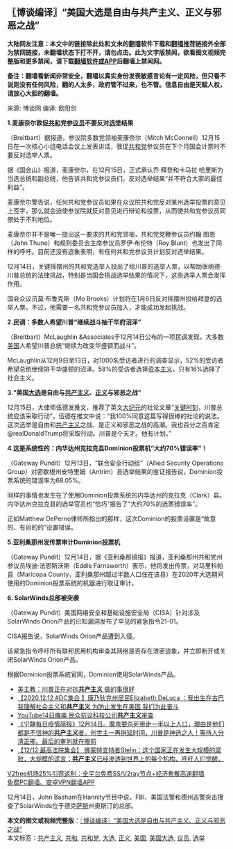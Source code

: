  <h2>〖博谈编译〗“美国大选是自由与共产主义、正义与邪恶之战”</h2> <p class="notice"><b>大陆网友注意：本文中的链接除此处和文末的<a href="https://github.com/bannedbook/fanqiang" >翻墙</a>软件下载和<a href="https://github.com/killgcd/justmysocks/blob/master/README.md">翻墙推荐</a>链接外全部为禁网链接，未翻墙状态下打不开，请勿点击。此为文字版禁闻，欲看图文视频完整版和更多禁闻，请下载<a href="https://github.com/bannedbook/fanqiang">翻墙软件或APP</a>后翻墙上禁闻网。</p><p>备注：翻墙看新闻非常安全，翻墙以真实身份发表敏感言论有一定风险，但只看不说则没有任何风险，翻的人太多，政府管不过来，也不管。信息自由是天赋人权，请放心大胆的翻墙。</b></p>  <div class="entry"> <p>来源:&nbsp;博谈网                      编译:&nbsp;欧阳剑                           </p> <p></p> <p><strong>1.麦康奈尔敦促<a href="https://www.bannedbook.org/bnews/tag/%E5%85%B1%E5%92%8C/" class="st_tag internal_tag" rel="tag" title="标签 共和 下的日志">共和</a>党参<a href="https://www.bannedbook.org/bnews/tag/%e8%ae%ae%e5%91%98/" class="st_tag internal_tag" rel="tag" title="标签 议员 下的日志">议员</a>不要反对<a href="https://www.bannedbook.org/bnews/tag/%e9%80%89%e4%b8%be/" class="st_tag internal_tag" rel="tag" title="标签 选举 下的日志">选举</a>结果</strong></p> <p>（Breitbart）据报道，参议院多数党领袖麦康奈尔（Mitch McConnell）12月15日在一次核心小组电话会议上发表讲话，敦促<a href="https://www.bannedbook.org/bnews/tag/%e5%85%b1%e5%92%8c%e5%85%9a/" class="st_tag internal_tag" rel="tag" title="标签 共和党 下的日志">共和党</a>参议员在下个月国会计票时不要反对选举人票。</p> <p>据《国会山》报道，麦康奈尔，在12月15日，正式承认乔·拜登和卡马拉·哈里斯为当选总统和副总统，他告诉共和党参议员们，反对选举结果“并不符合大家的最佳利益”。</p> <p>麦康奈尔警告说，任何共和党参议员如果在众议院共和党反对某州选举投票的意见上签字，那么就会迫使参议院就反对意见进行辩论和投票，从而使共和党参议员同僚处于不利地位。</p> <p>麦康奈尔并不是唯一提出这一要求的共和党领袖，共和党党鞭参议员约翰·图恩（John Thune）和规则委员会主席参议员罗伊·布伦特（Roy Blunt）也发出了同样的呼吁。目前还没有迹象表明，有任何共和党参议员计划反对选举结果。</p>  <p>12月14日，关键摇摆州的共和党选举人投出了给川普的选举人票，以帮助唐纳德·川普总统的法律挑战，特别是当国会挑战选举结果的情况下，这些选举人票会发挥作用。</p> <p>国会众议员莫·布鲁克斯（Mo Brooks）计划将在1月6日反对摇摆州投给拜登的选举人票。不过，他需要一名共和党参议员加入，才能成功发起挑战。</p> <p></p> <p><strong>2.民调：多数人希望川普“继续战斗抽干华府沼泽”</strong></p> <p>（Breitbart）McLaughlin &amp;Associates于12月14日公布的一项民调发现，大多数<a href="https://www.bannedbook.org/bnews/tag/%e7%be%8e%e5%9b%bd/" class="st_tag internal_tag" rel="tag" title="标签 美国 下的日志">美国</a>人希望川普总统“继续为改变华盛顿而战斗”。</p> <p>McLaughlin从12月9日至13日，对1000名受访者进行的调查显示，52%的受访者希望总统继续排干华盛顿的沼泽。58%的受访者选择<span class='wp_keywordlink'><a href="https://www.bannedbook.org/forum2/topic920.html" title="资本主义与自由" target="_blank">资本主义</a></span>，只有16%选择了社会主义。</p> <p></p>  <p><strong>3.“美国<a href="https://www.bannedbook.org/bnews/tag/%e5%a4%a7%e9%80%89/" class="st_tag internal_tag" rel="tag" title="标签 大选 下的日志">大选</a>是自由与<span class='wp_keywordlink'><a href="https://www.bannedbook.org/forum2/topic6177.html" title="《共产主义的终极目的》" target="_blank">共产主义</a></span>、<a href="https://www.bannedbook.org/bnews/tag/%E6%AD%A3%E4%B9%89/" class="st_tag internal_tag" rel="tag" title="标签 正义 下的日志">正义</a>与邪恶之战”</strong></p> <p>12月15日，大律师伍德发推文，推荐了英文<span class='wp_keywordlink_affiliate'><a href="http://www.epochtimes.com/" title="大纪元" target="_blank">大纪元</a></span>的社论文章“<span class='wp_keywordlink'><a href="https://www.bannedbook.org/forum2/topic151.html" title="关键时刻：李鹏日记" target="_blank">关键时刻</a></span>，川普总统应该采取行动”。伍德在推文中说：“我100%同意这篇写得很棒的社论的说法。这次选举是自由和<a href="https://www.bannedbook.org/bnews/tag/%e5%85%b1%e4%ba%a7%e4%b8%bb%e4%b9%89/" class="st_tag internal_tag" rel="tag" title="标签 共产主义 下的日志">共产主义</a>之战、是正义和邪恶之战的高潮。我也百分之百肯定@realDonaldTrump将采取行动。川普是个天才。他有计划。”</p> <p></p> <p><strong>4.这是系统性的：内华达州克拉克县Dominion投票机“大约70%错误率”！</strong></p> <p>（Gateway Pundit）12月13日，“联合安全行动组”（Allied Security Operations Group）对密歇根州安特里姆（Antrim）县选举结果的鉴证报告说，Dominion投票系统的错误率为68.05%。</p> <p>同样的事情也发生在了使用Dominion投票系统的内华达州的克拉克（Clark）县。内华达州克拉克县的选举官员也“恰巧”报告了“大约70%的选票错误率”。</p> <p>正如Matthew DePerno律师所指出的那样，这次Dominion的投票设置是“故意的、有目的的”设置错误。</p>  <p></p> <p><strong>5.亚利桑那州发传票审计Dominion投票机</strong></p> <p>（Gateway Pundit）12月14日，据《亚利桑那镜报》报道，亚利桑那州共和党州参议员埃迪·法恩斯沃斯（Eddie Farnsworth）表示，他将发出传票，对马里科帕县（Maricopa County，亚利桑那州超过半数人口住在该县）在2020年大选期间使用的Dominion投票系统的机器进行取证审计。</p> <p></p> <p><strong>6. SolarWinds总部被突袭</strong></p> <p>（Gateway Pundit）美国网络安全和基础设施安全局（CISA）针对涉及SolarWinds Orion产品的已知漏洞发布了罕见的紧急指令21-01。</p> <p>CISA报告说，SolarWinds Orion产品遭到入侵。</p>  <p>该紧急指令呼吁所有联邦民用机构审查其网络是否存在泄密迹象，并立即断开或关闭SolarWinds Orion产品。</p> <p>根据Dominion投票系统官网，Dominion使用SolarWinds产品。</p> <ul class='op-related-articles' title='相关阅读'> <li><a href='https://www.bannedbook.org/bnews/cbnews/20201216/1448474.html' target='_blank'>美主教：川普正在对抗<b>共产主义</b> 做的事很好</a></li> <li><a href='https://www.bannedbook.org/bnews/bannedvideo/20201216/1448464.html' target='_blank'>【2020.12.12 #DC集会 】康乃狄克州居民Elizabeth DeLuca ：我出生在古巴  我理解社会主义和<b>共产主义</b>  为防止发生在美国 我们为此奋斗</a></li> <li><a href='https://www.bannedbook.org/bnews/taiwannews/20201215/1448129.html' target='_blank'>YouTube14日瘫痪 民众抗议科技公司<b>共产主义</b>审查</a></li> <li><a href='https://www.bannedbook.org/bnews/bannedvideo/20201215/1448109.html' target='_blank'>《宁静每日疫情简报》12月14日。魔鬼要杀死带走一半以上人口，理由是他们都是不信神的<b>共产主义</b>者。创世主一再拖延时间，川普是神选之人！等待人分清正邪。最后的审判就在眼前</a></li> <li><a href='https://www.bannedbook.org/bnews/bannedvideo/20201215/1448024.html' target='_blank'>【12/12  最高法院集会】 佛蒙特支持者Stelin：这个国家正在发生大规模的腐败，大规模的谎言；<b>共产主义</b>已经渗透到世界上的每个机构，呼吁人们觉醒。</a></li> </ul> <p class="texttj"> <a href="https://www.bannedbook.org/forum23/topic22702.html" target="_blank">V2free机场25%引荐返利：全平台免费SS/V2ray节点+经济套餐高速翻墙</a><br/> <a href="https://github.com/bannedbook/fanqiang/wiki/%E7%A6%81%E9%97%BB%E7%BD%91%E5%AE%89%E5%8D%93%E7%BF%BB%E5%A2%99%E6%96%B0%E9%97%BBAPP" target="_blank">免费PC翻墙、安卓VPN翻墙APP</a></p><p>12月14日，John Basham在Hannity节目中说，FBI、美国法警和德州巡警突击搜查了SolarWinds位于德克<span class='wp_keywordlink'><a href="https://www.bannedbook.org/forum5/topic42.html" title="萨斯、诚信与自救" target="_blank">萨斯</a></span>州奥斯汀的总部。</p><a name='sharetosocial'></a>       <div><b>本文的图文或视频完整版</b>：<a href='https://www.bannedbook.org/bnews/cbnews/20201216/1448612.html'>〖博谈编译〗“美国大选是自由与共产主义、正义与邪恶之战”</a></div>  </div><!--END ENTRY--> <div class="postfooter"> <div>本文标签：<a href="https://www.bannedbook.org/bnews/tag/%e5%85%b1%e4%ba%a7%e4%b8%bb%e4%b9%89/" rel="tag">共产主义</a>, <a href="https://www.bannedbook.org/bnews/tag/%E5%85%B1%E5%92%8C/" rel="tag">共和</a>, <a href="https://www.bannedbook.org/bnews/tag/%e5%85%b1%e5%92%8c%e5%85%9a/" rel="tag">共和党</a>, <a href="https://www.bannedbook.org/bnews/tag/%e5%a4%a7%e9%80%89/" rel="tag">大选</a>, <a href="https://www.bannedbook.org/bnews/tag/%E6%AD%A3%E4%B9%89/" rel="tag">正义</a>, <a href="https://www.bannedbook.org/bnews/tag/%e7%be%8e%e5%9b%bd/" rel="tag">美国</a>, <a href="https://www.bannedbook.org/bnews/tag/%e7%be%8e%e5%9b%bd%e5%a4%a7%e9%80%89/" rel="tag">美国大选</a>, <a href="https://www.bannedbook.org/bnews/tag/%e8%ae%ae%e5%91%98/" rel="tag">议员</a>, <a href="https://www.bannedbook.org/bnews/tag/%e9%80%89%e4%b8%be/" rel="tag">选举</a></div>  </div><!--END POSTFOOTER--> 